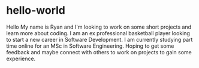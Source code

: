# hello-world
Hello My name is Ryan and I'm looking to work on some short projects and learn more about coding.
I am an ex professional basketball player looking to start a new career in Software Development. 
I am currently studying part time online for an MSc in Software Engineering.
Hoping to get some feedback and maybe connect with others to work on projects to gain some experience.

